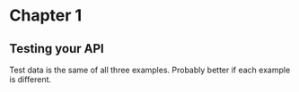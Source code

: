 # Chapter 1

## Testing your API

Test data is the same of all three examples.  Probably better if each example is
different.
